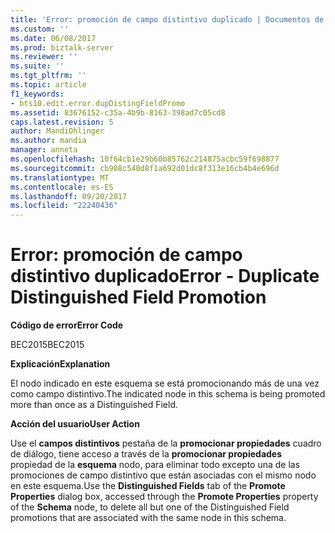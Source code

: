 ```yaml
---
title: 'Error: promoción de campo distintivo duplicado | Documentos de Microsoft'
ms.custom: ''
ms.date: 06/08/2017
ms.prod: biztalk-server
ms.reviewer: ''
ms.suite: ''
ms.tgt_pltfrm: ''
ms.topic: article
f1_keywords:
- bts10.edit.error.dupDistingFieldPromo
ms.assetid: 83676152-c35a-4b9b-8163-398ad7c05cd8
caps.latest.revision: 5
author: MandiOhlinger
ms.author: mandia
manager: anneta
ms.openlocfilehash: 10f64cb1e29b60b85762c214875acbc59f698877
ms.sourcegitcommit: cb908c540d8f1a692d01dc8f313e16cb4b4e696d
ms.translationtype: MT
ms.contentlocale: es-ES
ms.lasthandoff: 09/20/2017
ms.locfileid: "22240436"
---
```

# <a name="error---duplicate-distinguished-field-promotion"></a><span data-ttu-id="5eaef-102">Error: promoción de campo distintivo duplicado</span><span class="sxs-lookup"><span data-stu-id="5eaef-102">Error - Duplicate Distinguished Field Promotion</span></span>
<span data-ttu-id="5eaef-103">**Código de error**</span><span class="sxs-lookup"><span data-stu-id="5eaef-103">**Error Code**</span></span>  
  
 <span data-ttu-id="5eaef-104">BEC2015</span><span class="sxs-lookup"><span data-stu-id="5eaef-104">BEC2015</span></span>  
  
 <span data-ttu-id="5eaef-105">**Explicación**</span><span class="sxs-lookup"><span data-stu-id="5eaef-105">**Explanation**</span></span>  
  
 <span data-ttu-id="5eaef-106">El nodo indicado en este esquema se está promocionando más de una vez como campo distintivo.</span><span class="sxs-lookup"><span data-stu-id="5eaef-106">The indicated node in this schema is being promoted more than once as a Distinguished Field.</span></span>  
  
 <span data-ttu-id="5eaef-107">**Acción del usuario**</span><span class="sxs-lookup"><span data-stu-id="5eaef-107">**User Action**</span></span>  
  
 <span data-ttu-id="5eaef-108">Use el **campos distintivos** pestaña de la **promocionar propiedades** cuadro de diálogo, tiene acceso a través de la **promocionar propiedades** propiedad de la **esquema** nodo, para eliminar todo excepto una de las promociones de campo distintivo que están asociadas con el mismo nodo en este esquema.</span><span class="sxs-lookup"><span data-stu-id="5eaef-108">Use the **Distinguished Fields** tab of the **Promote Properties** dialog box, accessed through the **Promote Properties** property of the **Schema** node, to delete all but one of the Distinguished Field promotions that are associated with the same node in this schema.</span></span>